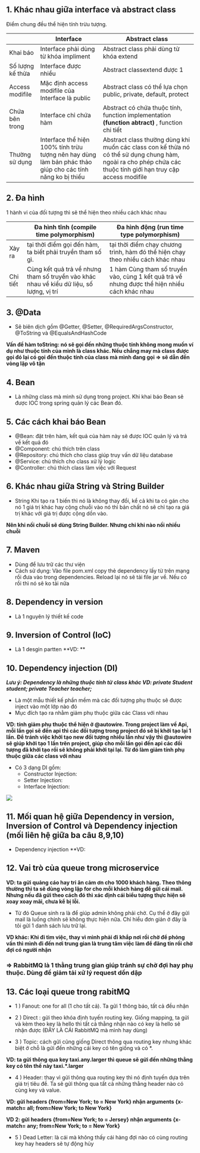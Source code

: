 ## 1. Khác nhau giữa interface và abstract class
Điểm chung đều thể hiện tính trừu tượng.

|  | Interface | Abstract class |
|---|---|---|
| Khai báo | Interface phải dùng từ khóa impliment | Abstract class phải dùng từ khóa extend |
| Số lượng kế thừa | Interface được nhiều | Abstract classextend được 1  |
| Access modifile | Mặc định access modifile của Interface là public | Abstract class có thể lựa chọn public, private, default, protect  |
| Chứa bên trong | Interface chỉ chứa hàm | Abstract có chứa thuộc tính, function implementation **(function abtract)** , function chi tiết  |
| Thường sử dụng | Interface thể hiện 100% tính trừu tượng nên hay dùng làm bản phác thảo giúp cho các tính năng ko bị thiếu | Abstract class thường dùng khi muốn các class con kế thừa nó có thể sử dụng chung hàm, ngoài ra cho phép chứa các thuộc tính giới hạn truy cập access modifile |

## 2. Đa hình
1 hành vi của đối tượng thì sẽ thể hiện theo nhiều cách khác nhau

|  | Đa hình tĩnh **(compile time polymorphism)** | Đa hình động **(run time type polymorphism)** |
|---|---|---|
| Xảy ra | tại thời điểm gọi đến hàm, ta biết phải truyền tham số gì. |tại thời điểm chạy chương trình, hàm đó thể hiện chạy theo nhiều cách khác nhau |
| Chi tiết | Cùng kết quả trả về nhưng tham số truyền vào khác nhau về kiểu dữ liệu, số lượng, vị trí | 1 hàm Cùng tham số truyền vào, cùng 1 kết quả trả về nhưng được thể hiện nhiều cách khác nhau |

## 3. @Data

- Sẽ biên dịch gồm @Getter, @Setter, @RequiredArgsConstructor, @ToString và @EqualsAndHashCode

**Vấn đề hàm toString: nó sẽ gọi đến những thuộc tính không mong muốn ví dụ như thuộc tính của mình là
class khác. Nếu chẳng may mà class được gọi đó lại có gọi đến thuộc tính của class mà mình đang
gọi => sẽ dẫn đến vòng lặp vô tận**

## 4. Bean
- Là những class mà mình sử dụng trong project. Khi khai báo Bean sẽ được IOC trong spring
quản lý các Bean đó.

## 5. Các cách khai báo Bean

- @Bean: đặt trên hàm, kết quả của hàm này sẽ được IOC quản lý và trả về kết quả đó
- @Component: chú thích trên class
- @Repository: chú thích cho class giúp truy vấn dữ liệu database
- @Service: chú thích cho class xử lý logic
- @Controller: chú thích class làm việc với Request

## 6. Khác nhau giữa String và String Builder

- String Khi tạo ra 1 biến thì nó là không thay đổi, kể cả khi ta có gán cho nó 1 giá trị khác
hay cộng chuỗi vào nó thì bản chất nó sẽ chỉ tạo ra giá trị khác với giá trị được cộng dồn vào.

**Nên khi nối chuỗi sẽ dùng String Builder. Nhưng chi khi nào nối nhiều chuỗi**

## 7. Maven 

- Dùng để lưu trữ các thư viện
- Cách sử dụng: Vào file pom.xml copy thẻ dependency lấy từ trên mạng rồi đưa vào trong dependencies. 
Reload lại nó sẽ tải file jar về. Nếu có rồi thì nó sẽ ko tải nữa

## 8. Dependency in version
- Là 1 nguyên lý thiết kế code 

## 9. Inversion of Control (IoC)

- Là 1 desgin partten
**VD: **

## 10. Dependency injection (DI)

***Lưu ý: Dependency là những thuộc tính từ class khác VD: private Student student; private Teacher teacher;***
- Là một mẫu thiết kế phần mềm mà các đối tượng phụ thuộc sẽ được inject vào một lớp nào đó 
- Mục đích tạo ra nhằm giảm phụ thuộc giữa các Class với nhau

**VD: tính giảm phụ thuộc thể hiện ở @autowire. Trong project làm về Api, mỗi lần gọi sẽ đến api thì các đối tượng trong project đó sẽ bị khởi tạo lại 1 lần. Để tránh việc khởi tạo new đối tượng nhiều lần như vậy thì @autowire sẽ giúp khởi tạo 1 lần trên project, giúp cho mỗi lần gọi đến api các đối tượng đã khởi tạo rồi sẽ không phải khởi tại lại. Từ đó làm giảm tính phụ thuộc giữa các class với nhau**

- Có 3 dạng DI gồm:
  - Constructor Injection: 
  - Setter Injection:
  - Interface Injection:

![](https://toidicodedao.files.wordpress.com/2015/09/ioc-and-mapper-in-c-8-638.jpg?w=474&zoom=5)

## 11. Mối quan hệ giữa Dependency in version, Inversion of Control và Dependency injection (mối liên hệ giữa ba câu 8,9,10)
- Dependency injection
**VD: 

## 12. Vai trò của queue trong microservice
**VD: ta gửi quảng cáo hay tri ân cảm ơn cho 1000 khách hàng. 
Theo thông thường thì ta sẽ dùng vòng lặp for cho mỗi khách hàng để gửi cái mail. Nhưng nếu đã gửi theo cách đó thì xác định cái biểu tượng thực hiện sẽ xoay xoay mãi, chưa kể bị lỗi.**

- Từ đó Queue sinh ra là để giúp admin không phải chờ. Cụ thể ở đây gửi mail là luồng chính sẽ không thực hiện nữa. Chỉ hiểu đơn giản ở đây là tôi gửi 1 danh sách lưu trữ lại.

**VD khác: Khi đi tìm việc, thay vì mình phải đi khắp nơi rồi chờ để phỏng vấn thì mình đi đến nơi trung gian là trung tâm việc làm để đăng tin rồi chờ đợi có người nhận**

### => RabbitMQ là 1 thằng trung gian giúp tránh sự chờ đợi hay phụ thuộc. Dùng để giảm tải xử lý request dồn dập

## 13. Các loại queue trong rabitMQ

- 1 ) Fanout: one for all (1 cho tất cả). Ta gửi 1 thông báo, tất cả đều nhận

- 2 ) Direct : gửi theo khóa định tuyến routing key. Giống mapping, ta gửi và kèm theo key là hello thì tất cả thằng nhận nào có key là hello sẽ nhận được (ĐÂY LÀ CÁI RabbitMQ mà mình hay dùng) 

- 3 ) Topic: cách gửi cũng giống Direct thông qua routing key nhưng khác biệt ở chỗ là gửi đến những cái key có tên giống và  có *. 

**VD: ta gửi thông qua key taxi.any.larger thì queue sẽ gửi đến những thằng key có tên thế này taxi.*.larger**

- 4 ) Header: thay vì gửi thông qua routing key thì nó định tuyến dựa trên giá trị tiêu đề. Ta sẽ gửi thông qua tất cả những thằng header nào có cùng key và value.

**VD: gửi headers {from=New York; to = New York} nhận arguments {x-match= all; from=New York; to New York}**

**VD 2: gửi headers {from=New York; to = Jersey} nhận arguments {x-match= any; from=New York; to = New York}**

- 5 ) Dead Letter: là cái mà không thấy cái hàng đợi nào có cùng routing key hay headers sẽ tự động hủy
